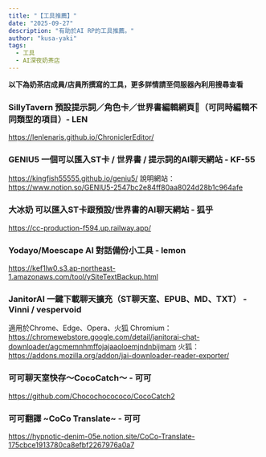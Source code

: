 ```yaml
---
title: "【工具推薦】"
date: "2025-09-27"
description: "有助於AI RP的工具推薦。"
author: "kusa-yaki"
tags:
  - 工具
  - AI深夜奶茶店
---
```


**以下為奶茶店成員/店員所撰寫的工具，更多詳情請至伺服器內利用搜尋查看**

### SillyTavern 預設提示詞／角色卡／世界書編輯網頁🌙（可同時編輯不同類型的項目）- LEN
https://lenlenaris.github.io/ChroniclerEditor/

### GENIU5 一個可以匯入ST卡 / 世界書 / 提示詞的AI聊天網站 - KF-55
https://kingfish55555.github.io/geniu5/
說明網站：https://www.notion.so/GENIU5-2547bc2e84ff80aa8024d28b1c964afe

### 大冰奶 可以匯入ST卡跟預設/世界書的AI聊天網站 - 狐乎
https://cc-production-f594.up.railway.app/

### Yodayo/Moescape AI 對話備份小工具 - lemon
https://kef1lw0.s3.ap-northeast-1.amazonaws.com/tool/ySiteTextBackup.html 

### JanitorAI 一鍵下載聊天擴充（ST聊天室、EPUB、MD、TXT） - Vinni / vespervoid
適用於Chrome、Edge、Opera、火狐
Chromium：https://chromewebstore.google.com/detail/janitorai-chat-downloader/agcmemnhmffojajaaoloemjndnbijmam
火狐：https://addons.mozilla.org/addon/jai-downloader-reader-exporter/

### 可可聊天室快存～CocoCatch～ - 可可
https://github.com/Chocochocococo/CocoCatch2

### 可可翻譯 ~CoCo Translate~ - 可可
https://hypnotic-denim-05e.notion.site/CoCo-Translate-175cbce1913780ca8efbf2267976a0a7

